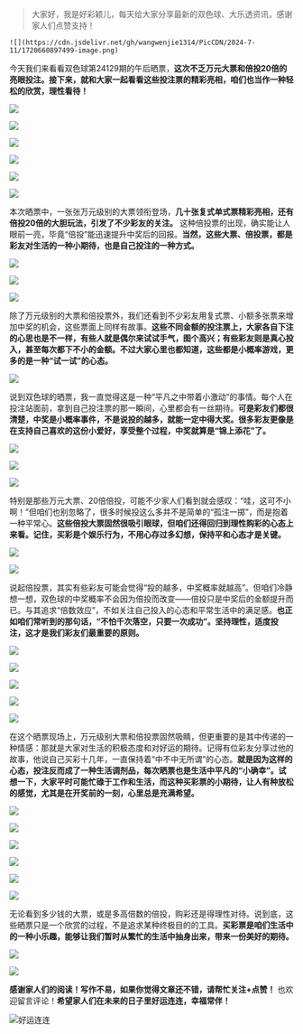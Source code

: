 > 大家好，我是好彩颖儿，每天给大家分享最新的双色球、大乐透资讯，感谢家人们点赞支持！

    ![](https://cdn.jsdelivr.net/gh/wangwenjie1314/PicCDN/2024-7-11/1720660897499-image.png)


今天我们来看看双色球第24129期的午后晒票，**这次不乏万元大票和倍投20倍的亮眼投注。接下来，就和大家一起看看这些投注票的精彩亮相，咱们也当作一种轻松的欣赏，理性看待！**

![](https://cdn.jsdelivr.net/gh/wangwenjie1314/PicCDN/2024-11-10/1731219914032-image.png)


![](https://cdn.jsdelivr.net/gh/wangwenjie1314/PicCDN/2024-11-10/1731221206774-image.png)


![](https://cdn.jsdelivr.net/gh/wangwenjie1314/PicCDN/2024-11-10/1731220954325-image.png)


![](https://cdn.jsdelivr.net/gh/wangwenjie1314/PicCDN/2024-11-10/1731221264037-image.png)


![](https://cdn.jsdelivr.net/gh/wangwenjie1314/PicCDN/2024-11-10/1731221359190-image.png)

![](https://cdn.jsdelivr.net/gh/wangwenjie1314/PicCDN/2024-11-10/1731221306435-image.png)


本次晒票中，一张张万元级别的大票领衔登场，**几十张复式单式票精彩亮相，还有倍投20倍的大胆玩法，引发了不少彩友的关注。** 这种倍投票的出现，确实能让人眼前一亮，毕竟“倍投”能迅速提升中奖后的回报。**当然，这些大票、倍投票，都是彩友对生活的一种小期待，也是自己投注的一种方式。**


![](https://cdn.jsdelivr.net/gh/wangwenjie1314/PicCDN/2024-11-10/1731221153772-image.png)


![](https://cdn.jsdelivr.net/gh/wangwenjie1314/PicCDN/2024-11-10/1731221094575-image.png)


![](https://cdn.jsdelivr.net/gh/wangwenjie1314/PicCDN/2024-11-10/1731220072522-image.png)


除了万元级别的大票和倍投票外，我们还看到不少彩友用复式票、小额多张票来增加中奖的机会，这些票面上同样有故事。**这些不同金额的投注票上，大家各自下注的心思也是不一样，有些人就是偶尔来试试手气，图个高兴；有些彩友则是真心投入，甚至每次都下不小的金额。不过大家心里也都知道，这些都是小概率游戏，更多的是一种“试一试”的心态。**


![](https://cdn.jsdelivr.net/gh/wangwenjie1314/PicCDN/2024-11-10/1731220902677-image.png)



说到双色球的晒票，我一直觉得这是一种“平凡之中带着小激动”的事情。每个人在投注站面前，拿到自己投注票的那一瞬间，心里都会有一丝期待。**可是彩友们都很清楚，中奖是小概率事件，不是说投的越多，就能一定中得大奖。很多彩友更像是在支持自己喜欢的这份小爱好，享受整个过程，中奖就算是“锦上添花”了。**


![](https://cdn.jsdelivr.net/gh/wangwenjie1314/PicCDN/2024-11-10/1731220467106-image.png)


![](https://cdn.jsdelivr.net/gh/wangwenjie1314/PicCDN/2024-11-10/1731220808413-image.png)


![](https://cdn.jsdelivr.net/gh/wangwenjie1314/PicCDN/2024-11-10/1731220536112-image.png)


特别是那些万元大票、20倍倍投，可能不少家人们看到就会感叹：“哇，这可不小啊！”但咱们也别忽略了，很多时候投这么多并不是简单的“孤注一掷”，而是抱着一种平常心。**这些倍投大票固然很吸引眼球，但咱们还得回归到理性购彩的心态上来看。记住，买彩是个娱乐行为，不用心存过多幻想，保持平和心态才是关键。**

![](https://cdn.jsdelivr.net/gh/wangwenjie1314/PicCDN/2024-11-10/1731220381937-image.png)


![](https://cdn.jsdelivr.net/gh/wangwenjie1314/PicCDN/2024-11-10/1731220329518-image.png)


说起倍投票，其实有些彩友可能会觉得“投的越多，中奖概率就越高”。但咱们冷静想一想，双色球的中奖概率不会因为倍投而改变——倍投只是中奖后的金额提升而已。与其追求“倍数效应”，不如关注自己投入的心态和平常生活中的满足感。**也正如咱们常听到的那句话，“不怕千次落空，只要一次成功”。坚持理性，适度投注，这才是我们彩友们最重要的原则。**

![](https://cdn.jsdelivr.net/gh/wangwenjie1314/PicCDN/2024-11-10/1731220270798-image.png)


![](https://cdn.jsdelivr.net/gh/wangwenjie1314/PicCDN/2024-11-10/1731220199715-image.png)


![](https://cdn.jsdelivr.net/gh/wangwenjie1314/PicCDN/2024-11-10/1731219837289-image.png)


![](https://cdn.jsdelivr.net/gh/wangwenjie1314/PicCDN/2024-11-10/1731219887722-image.png)


![](https://cdn.jsdelivr.net/gh/wangwenjie1314/PicCDN/2024-11-10/1731219899153-image.png)

在这个晒票现场上，万元级别大票和倍投票固然吸睛，但更重要的是其中传递的一种情感：那就是大家对生活的积极态度和对好运的期待。记得有位彩友分享过他的故事，他说自己买彩十几年，一直保持着“中不中无所谓”的心态。**就是因为这样的心态，投注反而成了一种生活调剂品，每次晒票也是生活中平凡的“小确幸”。试想一下，大家平时可能忙碌于工作和生活，而这种买彩票的小期待，让人有种放松的感觉，尤其是在开奖前的一刻，心里总是充满希望。**




![](https://cdn.jsdelivr.net/gh/wangwenjie1314/PicCDN/2024-11-10/1731219876294-image.png)

![](https://cdn.jsdelivr.net/gh/wangwenjie1314/PicCDN/2024-11-10/1731219869594-image.png)

![](https://cdn.jsdelivr.net/gh/wangwenjie1314/PicCDN/2024-11-10/1731219861397-image.png)

![](https://cdn.jsdelivr.net/gh/wangwenjie1314/PicCDN/2024-11-10/1731219854302-image.png)

![](https://cdn.jsdelivr.net/gh/wangwenjie1314/PicCDN/2024-11-10/1731219845777-image.png)

![](https://cdn.jsdelivr.net/gh/wangwenjie1314/PicCDN/2024-11-10/1731219828740-image.png)

无论看到多少钱的大票，或是多高倍数的倍投，购彩还是得理性对待。说到底，这些晒票只是一个欣赏的过程，不是追求某种终极目的的工具。**买彩票是咱们生活中的一种小乐趣，能够让我们暂时从繁忙的生活中抽身出来，带来一份美好的期待。**


![](https://cdn.jsdelivr.net/gh/wangwenjie1314/PicCDN/2024-11-10/1731220120549-image.png)

![](https://cdn.jsdelivr.net/gh/wangwenjie1314/PicCDN/2024-11-10/1731220158653-image.png)


**感谢家人们的阅读！写作不易，如果你觉得文章还不错，请帮忙关注+点赞！** 也欢迎留言评论！**希望家人们在未来的日子里好运连连，幸福常伴！**


![好运连连](https://cdn.jsdelivr.net/gh/wangwenjie1314/PicCDN/2024-7-12/1720777384205-image.png)

